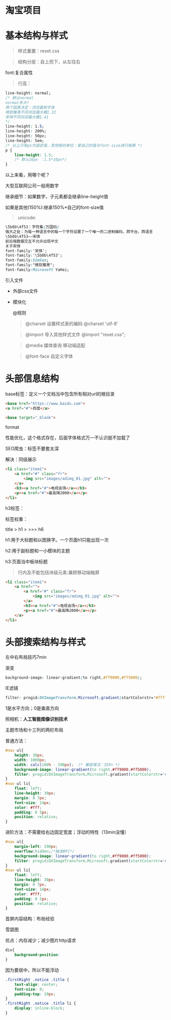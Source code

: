 # 淘宝项目

# 基本结构与样式

> 样式重置：reset.css

> 结构分层：自上而下，从左往右

font:复合属性

> 行高：

```CSS
line-height: normal;
/* 默认normal 
normal多大?
两个因素决定：浏览器和字体
微软雅黑不同浏览器大概1.32
宋体不同浏览器大概1.41
*/
line-height: 1.5;
line-height: 200%;
line-height: 50px;
line-height: 5em;
/* 以上只有px为固定值，其他相对单位：拿自己的值与font-size进行相乘 */
p {
    line-height: 1.5;
    /* 默认16px ：1.5*16px*/
}
```

以上来看，用哪个呢？

大型互联网公司一般用数字

继承细节：如果数字，子元素都会继承line-height值

如果是其他(150%):继承150%*自己的font-size值

> unicode:

```CSS
\5b8b\4f53：字符集(万国码)
强大之处：为每一种语言中的每一个字符设置了一个唯一的二进制编码，跨平台，跨语言
\5b8b\4f53——宋体
前后端数据交互不允许出现中文
关于宋体
font-family:'宋体';
font-family:'\5b8b\4f53';
font-family:SimSun;
font-family:"微软雅黑";
font-family:Microsoft YaHei;
```

引入文件

- 外部css文件

- 模块化

  @规则

  > @charset 设置样式表的编码 @charset 'utf-8'

  > @import 导入其他样式文件 @import "reset.css";

  > @media 媒体查询 移动端适配

  > @font-face 自定义字体

# 头部信息结构

base标签：定义一个文档当中包含所有相对url的根目录

```HTML
<base href="https://www.baidu.com">
<a href="#">百度</a>
```

```HTML
<base target="_blank">
```

format

性能优化，这个格式存在，后面字体格式万一不认识就不加载了

SEO爬虫：标签不要套太深

解决：同级展示

```HTML
<li class="item1">
    <a href="#" class="fr">
        <img src="images/adimg_01.jpg" alt="">
    </a>
    <h3><a href="#">电视会场</a></h3>
    <p><a href="#">最高降2000</a></p>
</li>
```

h3标签：

标签权重：

title >  h1 > >>> h6

h1:用于大标题和以图换字。一个页面h1只能出现一次

h2:用于副标题和一小模块的主题

h3:页面当中板块标题

> 行内及不能包括块级元素:兼顾移动端触屏

```HTML
<li class="item1">
    <a href="">
        <a href="#" class="fr">
            <img src="images/adimg_01.jpg" alt="">
        </a>
        <h3><a href="#">电视会场</a></h3>
        <p><a href="#">最高降2000</a></p>
    </a>
</li>
```

# 头部搜索结构与样式

左中右布局技巧7min

渐变

```CSS
background-image: linear-gradient(to right,#ff9000,#ff5000);
```

IE滤镜

```CSS
filter: progid:DXImageTransform.Microsoft.gradient(startColorstr='#ffff9000', endColorstr='#ffff5000', GradientType=1);
```

1是水平方向；0是垂直方向

照相机：**人工智能图像识别技术**

主题市场和十三列的两栏布局

普通方法：

```CSS
#nav ul{
    height: 30px;
    width: 1000px;
    width: calc(100% - 190px); 	/* 兼容情况：IE9+ */
    background-image: linear-gradient(to right,#ff9000,#ff5000);
    filter: progid:DXImageTransform.Microsoft.gradient(startColorstr='#ffff9000', endColorstr='#ffff5000', GradientType=1);
}
#nav ul li{
    float: left;
    line-height: 30px;
    margin: 0 7px;
    font-size: 14px;
    color: #fff;
    padding: 0 5px;
    position: relative;
}
```

进阶方法：不需要给右边固定宽度；浮动的特性（13min没懂）

```CSS
#nav ul{
    margin-left: 190px;
    overflow:hidden;/*触发BFC*/
    background-image: linear-gradient(to right,#ff9000,#ff5000);
    filter: progid:DXImageTransform.Microsoft.gradient(startColorstr='#ffff9000', endColorstr='#ffff5000', GradientType=1);
}
#nav ul li{
    float: left;
    line-height: 30px;
    margin: 0 7px;
    font-size: 14px;
    color: #fff;
    padding: 0 5px;
    position: relative;
}
```

首屏内容结构：布局经验

雪碧图

优点：内存减少；减少图片http请求

```CSS
div{
	background-position:
}
```

因为要居中，所以不能浮动

```CSS
.firstRight .notice .title {
    text-align: center;
    font-size: 0;
    padding-top: 10px;
}
.firstRight .notice .title li {
    display: inline-block;
}
```




